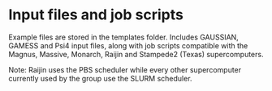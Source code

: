 # Input files and job scripts

Example files are stored in the templates folder. Includes GAUSSIAN, GAMESS and
Psi4 input files, along with job scripts compatible with the Magnus, Massive,
Monarch, Raijin and Stampede2 (Texas) supercomputers.

Note: Raijin uses the PBS scheduler while every other supercomputer currently
used by the group use the SLURM scheduler.
